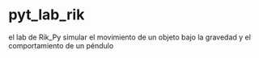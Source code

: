 # pyt_lab_rik
el lab de Rik_Py
simular el movimiento de un objeto bajo la gravedad y el comportamiento de un péndulo
